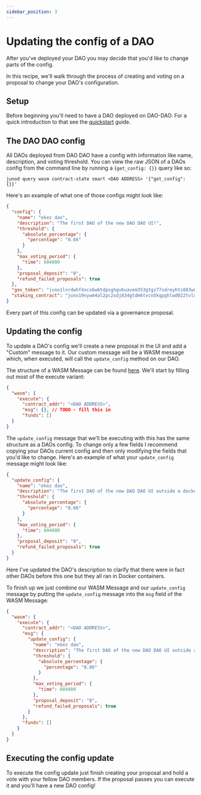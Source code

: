 ```yaml
---
sidebar_position: 3
---
```


# Updating the config of a DAO

After you've deployed your DAO you may decide that you'd like to
change parts of the config.

In this recipe, we'll walk through the process of creating and voting
on a proposal to change your DAO's configuration.

## Setup

Before beginning you'll need to have a DAO deployed on DAO-DAO. For a
quick introduction to that see the
[quickstart](/quickstart/create-a-dao.md) guide.

## The DAO DAO config

All DAOs deployed from DAO DAO have a config with information like
name, description, and voting threshold. You can view the raw JSON of
a DAOs config from the command line by running a `{get_config: {}}`
query like so:

```
junod query wasm contract-state smart <DAO ADDRESS> '{"get_config": {}}'
```

Here's an example of what one of those configs might look like:

```json
{
  "config": {
    "name": "ekez dao",
    "description": "The first DAO of the new DAO DAO UI!",
    "threshold": {
      "absolute_percentage": {
        "percentage": "0.66"
      }
    },
    "max_voting_period": {
      "time": 604800
    },
    "proposal_deposit": "0",
    "refund_failed_proposals": true
  },
  "gov_token": "juno1lnrdwhf4xcx6w6tdpsghgv6uavem353gtgz77sdreyhts883wdjqpg7dk8",
  "staking_contract": "juno19nywm4al2pc2sdj834gtdm6tvcn5kqpghlwd022tvld0hek4jfes8jj6um"
}
```

Every part of this config can be updated via a governance proposal.

## Updating the config

To update a DAO's config we'll create a new proposal in the UI and add
a "Custom" message to it. Our custom message will be a WASM message
which, when executed, will call the `update_config` method on our DAO.

The structure of a WASM Message can be found
[here](https://docs.rs/cosmwasm-std/latest/cosmwasm_std/enum.WasmMsg.html). We'll
start by filling out most of the execute variant:

```json
{
  "wasm": {
    "execute": {
      "contract_addr": "<DAO ADDRESS>",
      "msg": {}, // TODO - fill this in
	  "funds": []
  }
}
```

The `update_config` message that we'll be executing with this has the
same structure as a DAOs config. To change only a few fields I
recommend copying your DAOs current config and then only modifying the
fields that you'd like to change. Here's an example of what your
`update_config` message might look like:

```json
{
  "update_config": {
    "name": "ekez dao",
    "description": "The first DAO of the new DAO DAO UI outside a docker container!",
    "threshold": {
      "absolute_percentage": {
        "percentage": "0.66"
      }
    },
    "max_voting_period": {
      "time": 604800
    },
    "proposal_deposit": "0",
    "refund_failed_proposals": true
  }
}
```

Here I've updated the DAO's description to clarify that there were in
fact other DAOs before this one but they all ran in Docker containers.

To finish up we just combine our WASM Message and our `update_config`
message by putting the `update_config` message into the `msg` field of
the WASM Message:

```json
{
  "wasm": {
    "execute": {
      "contract_addr": "<DAO ADDRESS>",
      "msg": {
        "update_config": {
          "name": "ekez dao",
          "description": "The first DAO of the new DAO DAO UI outside a docker container!",
          "threshold": {
            "absolute_percentage": {
              "percentage": "0.66"
            }
          },
          "max_voting_period": {
            "time": 604800
          },
          "proposal_deposit": "0",
          "refund_failed_proposals": true
        }
      },
      "funds": []
    }
  }
}
```

## Executing the config update

To execute the config update just finish creating your proposal and
hold a vote with your fellow DAO members. If the proposal passes you
can execute it and you'll have a new DAO config!
